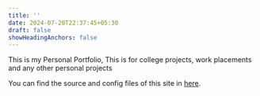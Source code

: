 ```yaml
---
title: ''
date: 2024-07-20T22:37:45+05:30
draft: false
showHeadingAnchors: false
---
```


This is my Personal Portfolio, This is for college projects, work placements and any other personal projects 

You can find the source and config files of this site in [here](https://github.com/SilentSmeary/hugo).